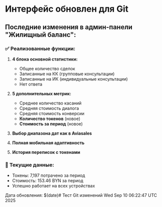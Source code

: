 # Интерфейс обновлен для Git

## Последние изменения в админ-панели "Жилищный баланс":

### ✅ Реализованные функции:
1. **4 блока основной статистики:**
   - Общее количество сделок
   - Записанные на КК (групповые консультации)
   - Записанные на ИК (индивидуальные консультации)  
   - Нет ответа

2. **5 дополнительных метрик:**
   - Среднее количество касаний
   - Средняя стоимость диалога
   - Средняя стоимость конверсии
   - **Количество токенов** (новое)
   - **Стоимость за период** (новое)

3. **Выбор диапазона дат как в Aviasales**
4. **Полная мобильная адаптивность**
5. **История переписок с токенами**

### 🎯 Текущие данные:
- Токены: 7,197 потрачено за период
- Стоимость: 153.46 BYN за период
- Успешно работает на всех устройствах

Дата обновления: $(date)# Тест Git изменений Wed Sep 10 06:22:47 UTC 2025
